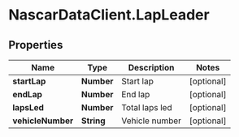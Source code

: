 # NascarDataClient.LapLeader

## Properties
Name | Type | Description | Notes
------------ | ------------- | ------------- | -------------
**startLap** | **Number** | Start lap | [optional] 
**endLap** | **Number** | End lap | [optional] 
**lapsLed** | **Number** | Total laps led | [optional] 
**vehicleNumber** | **String** | Vehicle number | [optional] 
